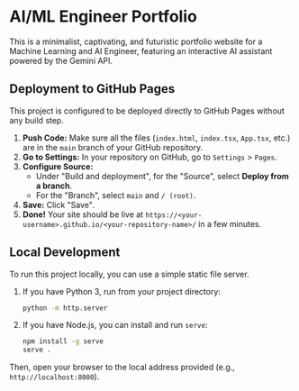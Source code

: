 # AI/ML Engineer Portfolio

This is a minimalist, captivating, and futuristic portfolio website for a Machine Learning and AI Engineer, featuring an interactive AI assistant powered by the Gemini API.

## Deployment to GitHub Pages

This project is configured to be deployed directly to GitHub Pages without any build step.

1.  **Push Code:** Make sure all the files (`index.html`, `index.tsx`, `App.tsx`, etc.) are in the `main` branch of your GitHub repository.
2.  **Go to Settings:** In your repository on GitHub, go to `Settings` > `Pages`.
3.  **Configure Source:**
    *   Under "Build and deployment", for the "Source", select **Deploy from a branch**.
    *   For the "Branch", select `main` and `/ (root)`.
4.  **Save:** Click "Save".
5.  **Done!** Your site should be live at `https://<your-username>.github.io/<your-repository-name>/` in a few minutes.

## Local Development

To run this project locally, you can use a simple static file server.

1.  If you have Python 3, run from your project directory:
    ```bash
    python -m http.server
    ```
2.  If you have Node.js, you can install and run `serve`:
    ```bash
    npm install -g serve
    serve .
    ```
Then, open your browser to the local address provided (e.g., `http://localhost:8000`).
